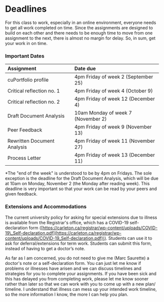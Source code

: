 # Deadlines

For this class to work, especially in an online environment, everyone needs to get all work completed on time. Since the assignments are designed to build on each other and there needs to be enough time to move from one assignment to the next, there is almost no margin for delay. So, in sum, get your work in on time. 

### Important Dates

| Assignment | Date due |
| :--- | :--- |
| cuPortfolio profile | 4pm Friday of week 2 \(September 25\) |
| Critical reflection no. 1 | 4pm Friday of week 4 \(October 9\) |
| Critical reflection no. 2 | 4pm Friday of week 12 \(December 4\) |
| Draft Document Analysis | 10am Monday of week 7 \(November 2\) |
| Peer Feedback | 4pm Friday of week 9 \(November 13\) |
| Rewritten Document Analysis | 4pm Friday of week 11 \(November 27\) |
| Process Letter | 4pm Friday of week 13 \(December 11\) |

\*The "end of the week" is understood to be by 4pm on Fridays. The sole exception is the deadline for the Draft Document Analysis, which will be due at 10am on Monday, November 2 \(the Monday after reading week\). This deadline is very important so that your work can be read by your peers and given feedback. 

### Extensions and Accommodations

The current university policy for asking for special extensions due to illness is available from the Registrar's office, which has a COVID-19 self-declaration form \([https://carleton.ca/registrar/wp-content/uploads/COVID-19\_Self-declaration.pdf](https://carleton.ca/registrar/wp-content/uploads/COVID-19_Self-declaration.pdf)\). Students can use it to ask for deferral/extensions for term work.  Students can submit this form, instead of having to get a doctor’s note.

As far as I am concerned, you do not need to give me \(Marc Saurette\) a doctor's note or a self-declaration form. You can just let me know if problems or illnesses have arisen and we can discuss timelines and strategies for you to complete your assignments. If you have been sick and this has delayed you from completing work, please let me know sooner rather than later so that we can work with you to come up with a new plan/ timeline. I understand that illness can mess up your intended work timeline, so the more information I know, the more I can help you plan.

